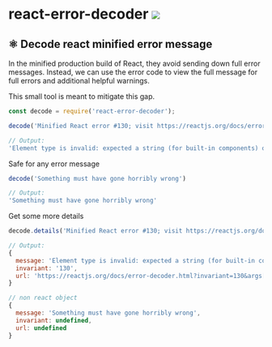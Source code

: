# react-error-decoder [![](https://img.shields.io/npm/v/react-error-decoder.svg)](https://www.npmjs.com/package/react-error-decoder)

## ⚛︎ Decode react minified error message

In the minified production build of React, they avoid sending down full error messages. Instead, we can use the error code to view the full message for full errors and additional helpful warnings.

This small tool is meant to mitigate this gap.

```js
const decode = require('react-error-decoder');

decode('Minified React error #130; visit https://reactjs.org/docs/error-decoder.html?invariant=130&args[]=undefined&args[]= for the full message or use the non-minified dev environment for full errors and additional helpful warnings.')

// Output:
'Element type is invalid: expected a string (for built-in components) or a class/function (for composite components) but got: undefined.'
```

Safe for any error message
```js
decode('Something must have gone horribly wrong')

// Output:
'Something must have gone horribly wrong'
```

Get some more details
```js
decode.details('Minified React error #130; visit https://reactjs.org/docs/error-decoder.html?invariant=130&args[]=undefined&args[]= for the full message or use the non-minified dev environment for full errors and additional helpful warnings.')

// Output:
{
  message: 'Element type is invalid: expected a string (for built-in components) or a class/function (for composite components) but got: undefined.',
  invariant: '130',
  url: 'https://reactjs.org/docs/error-decoder.html?invariant=130&args[]=undefined&args[]='
}

// non react object
{
  message: 'Something must have gone horribly wrong',
  invariant: undefined,
  url: undefined
}
```
